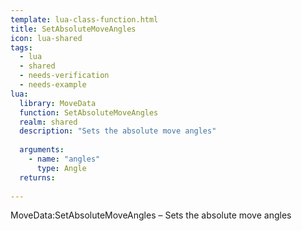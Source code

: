 ```yaml
---
template: lua-class-function.html
title: SetAbsoluteMoveAngles
icon: lua-shared
tags:
  - lua
  - shared
  - needs-verification
  - needs-example
lua:
  library: MoveData
  function: SetAbsoluteMoveAngles
  realm: shared
  description: "Sets the absolute move angles"
  
  arguments:
    - name: "angles"
      type: Angle
  returns:
    
---
```


<div class="lua__search__keywords">
MoveData:SetAbsoluteMoveAngles &#x2013; Sets the absolute move angles
</div>
